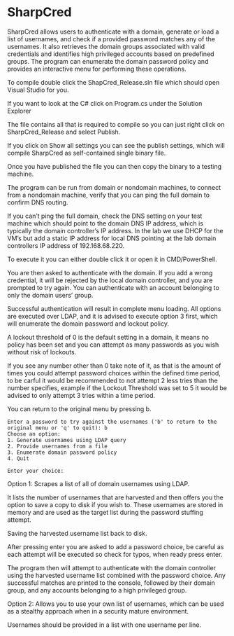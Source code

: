 # SharpCred


SharpCred allows users to authenticate with a domain, generate or load a list of usernames, and check if a provided password matches any of the usernames. It also retrieves the domain groups associated with valid credentials and identifies high privileged accounts based on predefined groups. The program can enumerate the domain password policy and provides an interactive menu for performing these operations.


To compile double click the ShapCred_Release.sln file which should open Visual Studio for you.

<INSERT IMAGE>
 
If you want to look at the C# click on Program.cs under the Solution Explorer

<INSERT IMAGE>


The file contains all that is required to compile so you can just right click on SharpCred_Release and select Publish.

<INSERT IMAGE>


If you click on Show all settings you can see the publish settings, which will compile SharpCred as self-contained single binary file.



<INSERT IMAGE>

Once you have published the file you can then copy the binary to a testing machine.


<INSERT IMAGE>
 
The program can be run from domain or nondomain machines, to connect from a nondomain machine, verify that you can ping the full domain to confirm DNS routing.


<INSERT IMAGE>

 
If you can’t ping the full domain, check the DNS setting on your test machine which should point to the domain DNS IP address, which is typically the domain controller’s IP address.
In the lab we use DHCP for the VM’s but add a static IP address for local DNS pointing at the lab domain controllers IP address of 192.168.68.220.



<INSERT IMAGE>
 

To execute it you can either double click it or open it in CMD/PowerShell.



<INSERT IMAGE>

 
You are then asked to authenticate with the domain. If you add a wrong credential, it will be rejected by the local domain controller, and you are prompted to try again. You can authenticate with an account belonging to only the domain users’ group.



<INSERT IMAGE>
 

Successful authentication will result in complete menu loading. All options are executed over LDAP, and it is advised to execute option 3 first, which will enumerate the domain password and lockout policy.



<INSERT IMAGE>

 
A lockout threshold of 0 is the default setting in a domain, it means no policy has been set and you can attempt as many passwords as you wish without risk of lockouts.



<INSERT IMAGE>

 
If you see any number other than 0 take note of it, as that is the amount of times you could attempt password choices within the defined time period, to be carful it would be recommended to not attempt 2 less tries than the number specifies, example if the Lockout Threshold was set to 5 it would be advised to only attempt 3 tries within a time period.

You can return to the original menu by pressing b.

```
Enter a password to try against the usernames ('b' to return to the original menu or 'q' to quit): b
Choose an option:
1. Generate usernames using LDAP query
2. Provide usernames from a file
3. Enumerate domain password policy
4. Quit

Enter your choice:

```

Option 1: Scrapes a list of all of domain usernames using LDAP.



<INSERT IMAGE>

 
It lists the number of usernames that are harvested and then offers you the option to save a copy to disk if you wish to. These usernames are stored in memory and are used as the target list during the password stuffing attempt.


Saving the harvested username list back to disk.



<INSERT IMAGE>

 
After pressing enter you are asked to add a password choice, be careful as each attempt will be executed so check for typos, when ready press enter.



<INSERT IMAGE>


 
The program then will attempt to authenticate with the domain controller using the harvested username list combined with the password choice. Any successful matches are printed to the console, followed by their domain group, and any accounts belonging to a high privileged group.



<INSERT IMAGE>


 
Option 2: Allows you to use your own list of usernames, which can be used as a stealthy approach when in a security mature environment.



<INSERT IMAGE>


Usernames should be provided in a list with one username per line.

